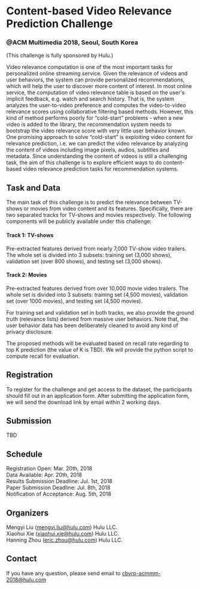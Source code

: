 # Content-based Video Relevance Prediction Challenge
### @ACM Multimedia 2018, Seoul, South Korea

(This challenge is fully sponsored by Hulu.)

Video relevance computation is one of the most important tasks for personalized online streaming service. Given the relevance of videos and user behaviors, the system can provide personalized recommendations, which will help the user to discover more content of interest. In most online service, the computation of video relevance table is based on the user's implicit feedback, e.g. watch and search history. That is, the system analyzes the user-to-video preference and computes the video-to-video relevance scores using collaborative filtering based methods. However, this kind of method performs poorly for “cold-start” problems - when a new video is added to the library, the recommendation system needs to bootstrap the video relevance score with very little user behavior known. One promising approach to solve “cold-start” is exploiting video content for relevance prediction, i.e. we can predict the video relevance by analyzing the content of videos including image pixels, audios, subtitles and metadata. Since understanding the content of videos is still a challenging task, the aim of this challenge is to explore efficient ways to do content-based video relevance prediction tasks for recommendation systems.

## Task and Data

The main task of this challenge is to predict the relevance between TV-shows or movies from video content and its features. Specifically, there are two separated tracks for TV-shows and movies respectively. The following components will be publicly available under this challenge:

#### Track 1: TV-shows

Pre-extracted features derived from nearly 7,000 TV-show video trailers. The whole set is divided into 3 subsets: training set (3,000 shows), validation set (over 800 shows), and testing set (3,000 shows).

#### Track 2: Movies

Pre-extracted features derived from over 10,000 movie video trailers. The whole set is divided into 3 subsets: training set (4,500 movies), validation set (over 1000 movies), and testing set (4,500 movies).

For training set and validation set in both tracks, we also provide the ground truth (relevance lists) derived from massive user behaviors. Note that, the user behavior data has been deliberately cleaned to avoid any kind of privacy disclosure.
 
The proposed methods will be evaluated based on recall rate regarding to top K prediction (the value of K is TBD). We will provide the python script to compute recall for evaluation.

## Registration

To register for the challenge and get access to the dataset, the participants should fill out in an application form. After submitting the application form, we will send the download link by email within 2 working days.

## Submission

TBD

## Schedule

Registration Open: Mar. 20th, 2018   
Data Available: Apr. 20th, 2018   
Results Submission Deadline: Jul. 1st, 2018   
Paper Submission Deadline: Jul. 8th, 2018   
Notification of Acceptance: Aug. 5th, 2018   

## Organizers

Mengyi Liu (mengyi.liu@hulu.com) Hulu LLC.  
Xiaohui Xie (xiaohui.xie@hulu.com) Hulu LLC.  
Hanning Zhou (eric.zhou@hulu.com) Hulu LLC.

## Contact

If you have any question, please send email to cbvrp-acmmm-2018@hulu.com
